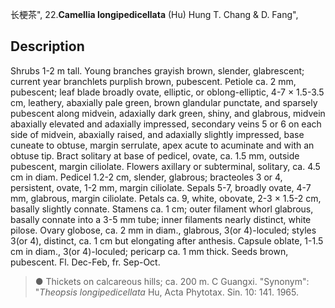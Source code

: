 长梗茶",
22.**Camellia longipedicellata** (Hu) Hung T. Chang & D. Fang",

## Description
Shrubs 1-2 m tall. Young branches grayish brown, slender, glabrescent; current year branchlets purplish brown, pubescent. Petiole ca. 2 mm, pubescent; leaf blade broadly ovate, elliptic, or oblong-elliptic, 4-7 × 1.5-3.5 cm, leathery, abaxially pale green, brown glandular punctate, and sparsely pubescent along midvein, adaxially dark green, shiny, and glabrous, midvein abaxially elevated and adaxially impressed, secondary veins 5 or 6 on each side of midvein, abaxially raised, and adaxially slightly impressed, base cuneate to obtuse, margin serrulate, apex acute to acuminate and with an obtuse tip. Bract solitary at base of pedicel, ovate, ca. 1.5 mm, outside pubescent, margin ciliolate. Flowers axillary or subterminal, solitary, ca. 4.5 cm in diam. Pedicel 1.2-2 cm, slender, glabrous; bracteoles 3 or 4, persistent, ovate, 1-2 mm, margin ciliolate. Sepals 5-7, broadly ovate, 4-7 mm, glabrous, margin ciliolate. Petals ca. 9, white, obovate, 2-3 × 1.5-2 cm, basally slightly connate. Stamens ca. 1 cm; outer filament whorl glabrous, basally connate into a 3-5 mm tube; inner filaments nearly distinct, white pilose. Ovary globose, ca. 2 mm in diam., glabrous, 3(or 4)-loculed; styles 3(or 4), distinct, ca. 1 cm but elongating after anthesis. Capsule oblate, 1-1.5 cm in diam., 3(or 4)-loculed; pericarp ca. 1 mm thick. Seeds brown, pubescent. Fl. Dec-Feb, fr. Sep-Oct.

> ●  Thickets on calcareous hills; ca. 200 m. C Guangxi.
  "Synonym": "*Theopsis longipedicellata* Hu, Acta Phytotax. Sin. 10: 141. 1965.
